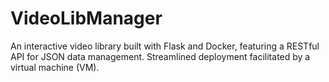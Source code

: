 # VideoLibManager
An interactive video library built with Flask and Docker, featuring a RESTful API for JSON data management. Streamlined deployment facilitated by a virtual machine (VM).
